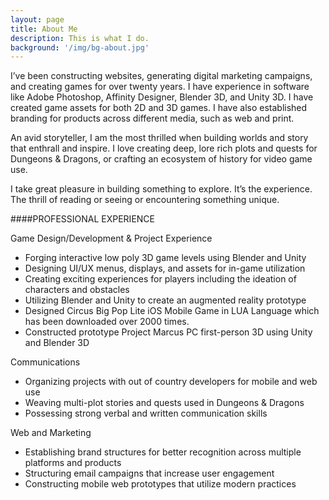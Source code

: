 ```yaml
---
layout: page
title: About Me
description: This is what I do.
background: '/img/bg-about.jpg'
---
```


I’ve been constructing websites, generating digital marketing campaigns, and creating games for over twenty years. I have experience in software like Adobe Photoshop, Affinity Designer, Blender 3D, and Unity 3D. I have created game assets for both 2D and 3D games. I have also established branding for products across different media, such as web and print. 

An avid storyteller, I am the most thrilled when building worlds and story that enthrall and inspire. I love creating deep, lore rich plots and quests for Dungeons & Dragons, or crafting an ecosystem of history for video game use. 

I take great pleasure in building something to explore. It’s the experience. The thrill of reading or seeing or encountering something unique. 

####PROFESSIONAL EXPERIENCE

Game Design/Development & Project Experience
* Forging interactive low poly 3D game levels using Blender and Unity
* Designing UI/UX menus, displays, and assets for in-game utilization
* Creating exciting experiences for players including the ideation of characters and obstacles
* Utilizing Blender and Unity to create an augmented reality prototype
* Designed Circus Big Pop Lite iOS Mobile Game in LUA Language which has been downloaded over 2000 times.
* Constructed prototype Project Marcus PC first-person 3D using Unity and Blender 3D

Communications
* Organizing projects with out of country developers for mobile and web use
* Weaving multi-plot stories and quests used in Dungeons & Dragons
* Possessing strong verbal and written communication skills

Web and Marketing
* Establishing brand structures for better recognition across multiple platforms and products
* Structuring email campaigns that increase user engagement
* Constructing mobile web prototypes that utilize modern practices